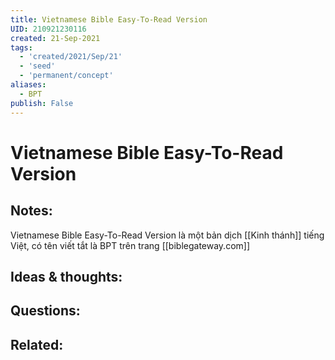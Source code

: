 ```yaml
---
title: Vietnamese Bible Easy-To-Read Version
UID: 210921230116
created: 21-Sep-2021
tags:
  - 'created/2021/Sep/21'
  - 'seed'
  - 'permanent/concept'
aliases:
  - BPT
publish: False
---
```

# Vietnamese Bible Easy-To-Read Version

## Notes:
Vietnamese Bible Easy-To-Read Version là một bản dịch [[Kinh thánh]] tiếng Việt, có tên viết tắt là BPT trên trang [[biblegateway.com]]

## Ideas & thoughts:

## Questions:

## Related:

